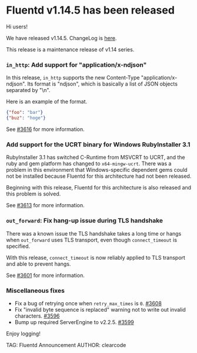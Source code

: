 # Fluentd v1.14.5 has been released

Hi users!

We have released v1.14.5. ChangeLog is [here](https://github.com/fluent/fluentd/blob/master/CHANGELOG.md#v1145).

This release is a maintenance release of v1.14 series.

### `in_http`: Add support for "application/x-ndjson"

In this release, `in_http` supports the new Content-Type "application/x-ndjson".
Its format is "ndjson", which is basically a list of JSON objects separated by "\n".

Here is an example of the format.

```json
{"foo": "bar"}
{"buz": "hoge"}
```

See [#3616](https://github.com/fluent/fluentd/pull/3616) for more information.

### Add support for the UCRT binary for Windows RubyInstaller 3.1

RubyInstaller 3.1 has switched C-Runtime from MSVCRT to UCRT, and the ruby and
gem platform has changed to `x64-mingw-ucrt`.
There was a problem in this environment that Windows-specific dependent gems
could not be installed because Fluentd for this architecture had not been released.

Beginning with this release, Fluentd for this architecture is also released
and this problem is solved.

See [#3613](https://github.com/fluent/fluentd/pull/3613) for more information.

### `out_forward`: Fix hang-up issue during TLS handshake

There was a known issue the TLS handshake takes a long time or hangs when
`out_forward` uses TLS transport, even though `connect_timeout` is specified.

With this release, `connect_timeout` is now reliably applied to TLS transport
and able to prevent hangs.

See [#3601](https://github.com/fluent/fluentd/pull/3601) for more information.

### Miscellaneous fixes

* Fix a bug of retrying once when `retry_max_times` is `0`. [#3608](https://github.com/fluent/fluentd/pull/3608)
* Fix "invalid byte sequence is replaced" warning not to write out invalid characters. [#3596](https://github.com/fluent/fluentd/pull/3596)
* Bump up required ServerEngine to v2.2.5. [#3599](https://github.com/fluent/fluentd/pull/3599)

Enjoy logging!

TAG: Fluentd Announcement
AUTHOR: clearcode
